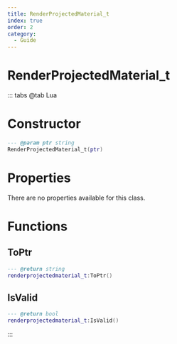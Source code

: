 ```yaml
---
title: RenderProjectedMaterial_t
index: true
order: 2
category:
  - Guide
---
```


# RenderProjectedMaterial_t

::: tabs
@tab Lua
# Constructor
```lua
--- @param ptr string
RenderProjectedMaterial_t(ptr)
```
# Properties
There are no properties available for this class.
# Functions
## ToPtr
```lua
--- @return string
renderprojectedmaterial_t:ToPtr()
```
## IsValid
```lua
--- @return bool
renderprojectedmaterial_t:IsValid()
```

:::
